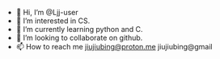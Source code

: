 - 👋 Hi, I’m @Ljj-user
- 👀 I’m interested in CS.
- 🌱 I’m currently learning python and C.
- 💞️ I’m looking to collaborate on github.
- 📫 How to reach me jiujiubing@proton.me jiujiubing@gmail

<!---
Ljj-user/Ljj-user is a ✨ special ✨ repository because its `README.md` (this file) appears on your GitHub profile.
You can click the Preview link to take a look at your changes.
--->
